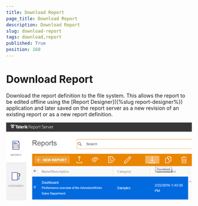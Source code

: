 ```yaml
---
title: Download Report
page_title: Download Report
description: Download Report
slug: download-report
tags: download,report
published: True
position: 160
---
```


# Download Report



Download the report definition to the file system. This allows the report to be edited offline using the [Report Designer]({%slug report-designer%}) application and later saved on the report server as a new revision of an existing report or as a new report definition.

![download report](../images/report-server-images/reports-management/download-report.png)